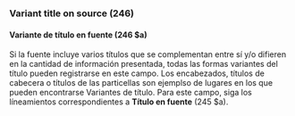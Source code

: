 ### Variant title on source (246)

#### Variante de título en fuente (246 $a)
Si la fuente incluye varios títulos que se complementan entre sí y/o difieren en la cantidad de información presentada, todas las formas variantes del título pueden registrarse en este campo. Los encabezados, títulos de cabecera o títulos de las particellas son ejemplso de lugares en los que pueden encontrarse Variantes de título. Para este campo, siga los líneamientos correspondientes a **Título en fuente** (245 $a).
